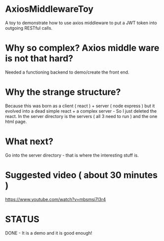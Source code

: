 # AxiosMiddlewareToy

A toy to demonstrate how to use axios middleware to put a JWT token into outgoing RESTful calls.

# Why so complex? Axios middle ware is not that hard?

Needed a functioning backend to demo/create the front end.

# Why the strange structure?

Because this was born as a client ( react ) + server ( node express ) but it evolved into a dead simple react + a complex server - So I just deleted the react. In the server directory is the servers ( all 3 need to run ) and the one html page.

# What next?

Go into the server directory - that is where the interesting stuff is.

# Suggested video ( about 30 minutes )

https://www.youtube.com/watch?v=mbsmsi7l3r4

# STATUS

DONE - It is a demo and it is good enough!
